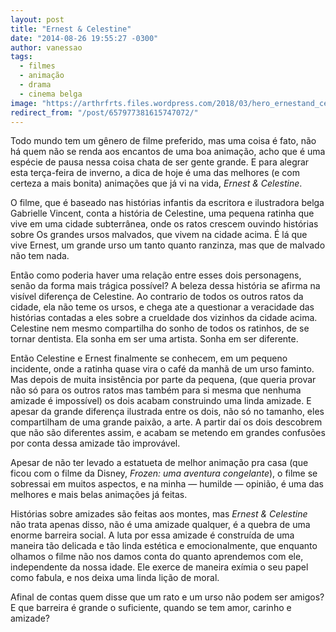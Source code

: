 ```yaml
---
layout: post
title: "Ernest & Celestine"
date: "2014-08-26 19:55:27 -0300"
author: vanessao
tags:
  - filmes
  - animação
  - drama
  - cinema belga
image: "https://arthrfrts.files.wordpress.com/2018/03/hero_ernestand_celestine-2014-1.jpg"
redirect_from: "/post/657977381615747072/"
---
```

Todo mundo tem um gênero de filme preferido, mas uma coisa é fato, não há quem não se renda aos encantos de uma boa animação, acho que é uma espécie de pausa nessa coisa chata de ser gente grande. E para alegrar esta terça-feira de inverno, a dica de hoje é uma das melhores (e com certeza a mais bonita) animações que já vi na vida, _Ernest & Celestine_.

O filme, que é baseado nas histórias infantis da escritora e ilustradora belga Gabrielle Vincent, conta a história de Celestine, uma pequena ratinha que vive em uma cidade subterrânea, onde os ratos crescem ouvindo histórias sobre Os grandes ursos malvados, que vivem na cidade acima. É lá que vive Ernest, um grande urso um tanto quanto ranzinza, mas que de malvado não tem nada.

Então como poderia haver uma relação entre esses dois personagens, senão da forma mais trágica possível? A beleza dessa história se afirma na visível diferença de Celestine. Ao contrario de todos os outros ratos da cidade, ela não teme os ursos, e chega ate a questionar a veracidade das histórias contadas a eles sobre a crueldade dos vizinhos da cidade acima. Celestine nem mesmo compartilha do sonho de todos os ratinhos, de se tornar dentista. Ela sonha em ser uma artista. Sonha em ser diferente.

Então Celestine e Ernest finalmente se conhecem, em um pequeno incidente, onde a ratinha quase vira o café da manhã de um urso faminto. Mas depois de muita insistência por parte da pequena, (que queria provar não só para os outros ratos mas também para si mesma que nenhuma amizade é impossível) os dois acabam construindo uma linda amizade. E apesar da grande diferença ilustrada entre os dois, não só no tamanho, eles compartilham de uma grande paixão, a arte. A partir daí os dois descobrem que não são diferentes assim, e acabam se metendo em grandes confusões por conta dessa amizade tão improvável.

Apesar de não ter levado a estatueta de melhor animação pra casa (que ficou com o filme da Disney, _Frozen: uma aventura congelante_), o filme se sobressai em muitos aspectos, e na minha — humilde — opinião, é uma das melhores e mais belas animações já feitas.

Histórias sobre amizades são feitas aos montes, mas _Ernest & Celestine_ não trata apenas disso, não é uma amizade qualquer, é a quebra de uma enorme barreira social. A luta por essa amizade é construída de uma maneira tão delicada e tão linda estética e emocionalmente, que enquanto olhamos o filme não nos damos conta do quanto aprendemos com ele, independente da nossa idade. Ele exerce de maneira exímia o seu papel como fabula, e nos deixa uma linda lição de moral.

Afinal de contas quem disse que um rato e um urso não podem ser amigos? E que barreira é grande o suficiente, quando se tem amor, carinho e amizade?
